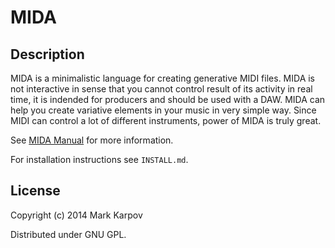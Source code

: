 # MIDA

## Description

MIDA is a minimalistic language for creating generative MIDI
files. MIDA is not interactive in sense that you cannot control result
of its activity in real time, it is indended for producers and should
be used with a DAW. MIDA can help you create variative elements in
your music in very simple way. Since MIDI can control a lot of
different instruments, power of MIDA is truly great.

See [MIDA Manual](http://mrkkrp.github.io/mida/) for more information.

For installation instructions see `INSTALL.md`.

## License

Copyright (c) 2014 Mark Karpov

Distributed under GNU GPL.
